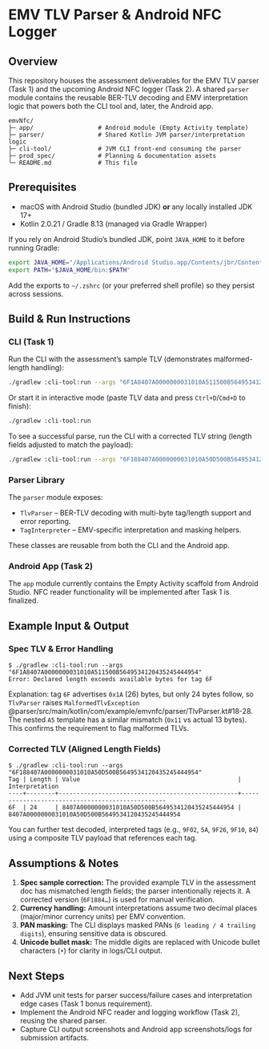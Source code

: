 # EMV TLV Parser & Android NFC Logger

## Overview
This repository houses the assessment deliverables for the EMV TLV parser (Task 1) and the upcoming Android NFC logger (Task 2). A shared `parser` module contains the reusable BER-TLV decoding and EMV interpretation logic that powers both the CLI tool and, later, the Android app.

```
emvNfc/
├─ app/                  # Android module (Empty Activity template)
├─ parser/               # Shared Kotlin JVM parser/interpretation logic
├─ cli-tool/             # JVM CLI front-end consuming the parser
├─ prod_spec/            # Planning & documentation assets
└─ README.md             # This file
```

## Prerequisites
- macOS with Android Studio (bundled JDK) **or** any locally installed JDK 17+
- Kotlin 2.0.21 / Gradle 8.13 (managed via Gradle Wrapper)

If you rely on Android Studio’s bundled JDK, point `JAVA_HOME` to it before running Gradle:

```bash
export JAVA_HOME="/Applications/Android Studio.app/Contents/jbr/Contents/Home"
export PATH="$JAVA_HOME/bin:$PATH"
```
Add the exports to `~/.zshrc` (or your preferred shell profile) so they persist across sessions.

## Build & Run Instructions
### CLI (Task 1)
Run the CLI with the assessment’s sample TLV (demonstrates malformed-length handling):

```bash
./gradlew :cli-tool:run --args "6F1A8407A0000000031010A511500B5649534120435245444954"
```

Or start it in interactive mode (paste TLV data and press `Ctrl+D`/`Cmd+D` to finish):

```bash
./gradlew :cli-tool:run
```

To see a successful parse, run the CLI with a corrected TLV string (length fields adjusted to match the payload):

```bash
./gradlew :cli-tool:run --args "6F188407A0000000031010A50D500B5649534120435245444954"
```

### Parser Library
The `parser` module exposes:
- `TlvParser` – BER-TLV decoding with multi-byte tag/length support and error reporting.
- `TagInterpreter` – EMV-specific interpretation and masking helpers.

These classes are reusable from both the CLI and the Android app.

### Android App (Task 2)
The `app` module currently contains the Empty Activity scaffold from Android Studio. NFC reader functionality will be implemented after Task 1 is finalized.

## Example Input & Output

### Spec TLV & Error Handling

```
$ ./gradlew :cli-tool:run --args "6F1A8407A0000000031010A511500B5649534120435245444954"
Error: Declared length exceeds available bytes for tag 6F
```

Explanation: tag `6F` advertises `0x1A` (26) bytes, but only 24 bytes follow, so `TlvParser` raises `MalformedTlvException` @parser/src/main/kotlin/com/example/emvnfc/parser/TlvParser.kt#18-28. The nested `A5` template has a similar mismatch (`0x11` vs actual 13 bytes). This confirms the requirement to flag malformed TLVs.

### Corrected TLV (Aligned Length Fields)

```
$ ./gradlew :cli-tool:run --args "6F188407A0000000031010A50D500B5649534120435245444954"
Tag | Length | Value                                            | Interpretation
----+--------+--------------------------------------------------+-------------------------------------------------
6F  | 24     | 8407A0000000031010A50D500B5649534120435245444954 | 8407A0000000031010A50D500B5649534120435245444954
```

You can further test decoded, interpreted tags (e.g., `9F02`, `5A`, `9F26`, `9F10`, `84`) using a composite TLV payload that references each tag.

## Assumptions & Notes
1. **Spec sample correction:** The provided example TLV in the assessment doc has mismatched length fields; the parser intentionally rejects it. A corrected version (`6F1884…`) is used for manual verification.
2. **Currency handling:** Amount interpretations assume two decimal places (major/minor currency units) per EMV convention.
3. **PAN masking:** The CLI displays masked PANs (`6 leading / 4 trailing digits`), ensuring sensitive data is obscured.
4. **Unicode bullet mask:** The middle digits are replaced with Unicode bullet characters (`•`) for clarity in logs/CLI output.

## Next Steps
- Add JVM unit tests for parser success/failure cases and interpretation edge cases (Task 1 bonus requirement).
- Implement the Android NFC reader and logging workflow (Task 2), reusing the shared parser.
- Capture CLI output screenshots and Android app screenshots/logs for submission artifacts.
